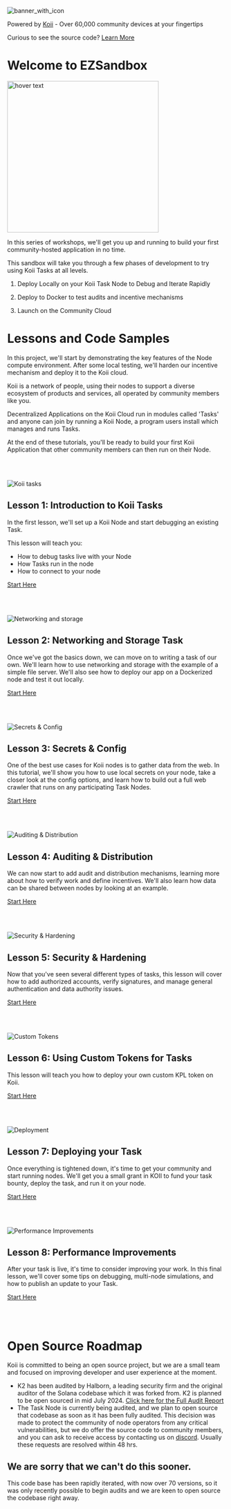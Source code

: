 ![banner_with_icon](https://github.com/koii-network/ezsandbox/assets/113378734/40046741-843f-47f4-9bf8-76a57198cc81)

Powered by [Koii](https://koii.network) - Over 60,000 community devices at your fingertips

Curious to see the source code? [Learn More](#open-source-roadmap)

# Welcome to EZSandbox

<img src="http://imagetracker.api.koii.network/tracker.png" width="350" title="hover text" style="max-width: 100%;" class="__web-inspector-hide-shortcut__">


In this series of workshops, we'll get you up and running to build your first community-hosted application in no time.

This sandbox will take you through a few phases of development to try using Koii Tasks at all levels.

1. Deploy Locally on your Koii Task Node to Debug and Iterate Rapidly

2. Deploy to Docker to test audits and incentive mechanisms

3. Launch on the Community Cloud

# Lessons and Code Samples

In this project, we'll start by demonstrating the key features of the Node compute environment. After some local testing, we'll harden our incentive mechanism and deploy it to the Koii cloud.

Koii is a network of people, using their nodes to support a diverse ecosystem of products and services, all operated by community members like you.

Decentralized Applications on the Koii Cloud run in modules called 'Tasks' and anyone can join by running a Koii Node, a program users install which manages and runs Tasks.

At the end of these tutorials, you'll be ready to build your first Koii Application that other community members can then run on their Node.

<br />
<br />

![Koii tasks](https://github.com/koii-network/ezsandbox/assets/113378734/04edd56a-04e8-4a9f-9b89-752ba046b3ad)

## Lesson 1: Introduction to Koii Tasks

In the first lesson, we'll set up a Koii Node and start debugging an existing Task.

This lesson will teach you:

- How to debug tasks live with your Node
- How Tasks run in the node
- How to connect to your node

[Start Here](./Lesson%201/README.md)

<br />
<br />

![Networking and storage](https://github.com/koii-network/ezsandbox/assets/5794319/14abeb3f-3cb3-4c08-b553-2aa5e2839828)

## Lesson 2: Networking and Storage Task

Once we've got the basics down, we can move on to writing a task of our own. We'll learn how to use networking and storage with the example of a simple file server. We'll also see how to deploy our app on a Dockerized node and test it out locally.

[Start Here](./Lesson%202/README.md)

<br />
<br />

![Secrets & Config](https://github.com/koii-network/ezsandbox/assets/113378734/2d6c43e6-d51b-4eca-80ce-2365ebafa881)

## Lesson 3: Secrets & Config

One of the best use cases for Koii nodes is to gather data from the web. In this tutorial, we'll show you how to use local secrets on your node, take a closer look at the config options, and learn how to build out a full web crawler that runs on any participating Task Nodes.

[Start Here](./Lesson%203/README.md)

<br />
<br />

![Auditing & Distribution](https://github.com/koii-network/ezsandbox/assets/113378734/d9ecac0d-7c89-4f8e-8038-5f0d77425c63)

## Lesson 4: Auditing & Distribution

We can now start to add audit and distribution mechanisms, learning more about how to verify work and define incentives. We'll also learn how data can be shared between nodes by looking at an example.

[Start Here](./Lesson%204/README.md)

<br />
<br />

![Security & Hardening](https://github.com/koii-network/ezsandbox/assets/113378734/a2c81c09-a108-483c-80f3-d1271cb2d339)

## Lesson 5: Security & Hardening

Now that you've seen several different types of tasks, this lesson will cover how to add authorized accounts, verify signatures, and manage general authentication and data authority issues.

[Start Here](./Lesson%205/README.md)

<br />
<br />

![Custom Tokens](https://github.com/koii-network/ezsandbox/assets/113378734/3b3c5c4b-ab28-4a49-9462-de7753586bdf)

## Lesson 6: Using Custom Tokens for Tasks

This lesson will teach you how to deploy your own custom KPL token on Koii.

[Start Here](./Lesson%206/README.md)

<br />
<br />

![Deployment](https://github.com/koii-network/ezsandbox/assets/113378734/e8bccde8-f815-41fc-9467-26cf982157e0)

## Lesson 7: Deploying your Task

Once everything is tightened down, it's time to get your community and start running nodes. We'll get you a small grant in KOII to fund your task bounty, deploy the task, and run it on your node.

[Start Here](./Lesson%207/README.md)

<br />
<br />

![Performance Improvements](https://github.com/koii-network/ezsandbox/assets/113378734/65327ccd-8abd-41d4-8719-c1b4f3ed9da4)

## Lesson 8: Performance Improvements

After your task is live, it's time to consider improving your work. In this final lesson, we'll cover some tips on debugging, multi-node simulations, and how to publish an update to your Task.

[Start Here](./Lesson%208/README.md)

<br />
<br />

# Open Source Roadmap
Koii is committed to being an open source project, but we are a small team and focused on improving developer and user experience at the moment.
- K2 has been audited by Halborn, a leading security firm and the original auditor of the Solana codebase which it was forked from. K2 is planned to be open sourced in mid July 2024. [Click here for the Full Audit Report](https://twitter.com/HalbornSecurity/status/1784862949581938785)
- The Task Node is currently being audited, and we plan to open source that codebase as soon as it has been fully audited. This decision was made to protect the community of node operators from any critical vulnerabilities, but we do offer the source code to community members, and you can ask to receive access by contacting us on [discord](discord.gg/koii-network). Usually these requests are resolved within 48 hrs.

## We are sorry that we can't do this sooner.
This code base has been rapidly iterated, with now over 70 versions, so it was only recently possible to begin audits and we are keen to open source the codebase right away.
